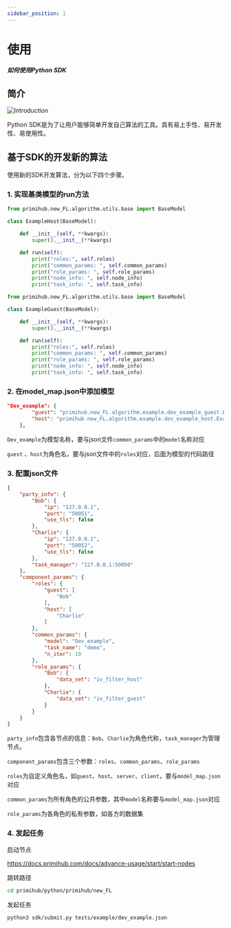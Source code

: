```yaml
---
sidebar_position: 1
---
```


# 使用

***如何使用Python SDK***

## 简介

![Introduction](./Primihub_CS_Des.drawio.png)

Python SDK是为了让用户能够简单开发自己算法的工具。具有易上手性、易开发性、易使用性。

## 基于SDK的开发新的算法

使用新的SDK开发算法，分为以下四个步骤。

### 1. 实现基类模型的run方法

```python
from primihub.new_FL.algorithm.utils.base import BaseModel

class ExampleHost(BaseModel):

    def __init__(self, **kwargs):
        super().__init__(**kwargs)

    def run(self):
        print("roles:", self.roles)
        print("common_params: ", self.common_params)
        print("role_params: ", self.role_params)
        print("node_info: ", self.node_info)
        print("task_info: ", self.task_info)
```

```python
from primihub.new_FL.algorithm.utils.base import BaseModel

class ExampleGuest(BaseModel):

    def __init__(self, **kwargs):
        super().__init__(**kwargs)

    def run(self):
        print("roles:", self.roles)
        print("common_params: ", self.common_params)
        print("role_params: ", self.role_params)
        print("node_info: ", self.node_info)
        print("task_info: ", self.task_info)
```

### 2. 在model_map.json中添加模型

```json
"Dev_example": {
        "guest": "primihub.new_FL.algorithm.example.dev_example_guest.ExampleGuest",
        "host": "primihub.new_FL.algorithm.example.dev_example_host.ExampleHost"
    },
```

``Dev_example``为模型名称，要与json文件``common_params``中的``model``名称对应

``guest`` 、``host``为角色名，要与json文件中的``roles``对应，后面为模型的代码路径

### 3. 配置json文件

```json
{
    "party_info": {
        "Bob": {
            "ip": "127.0.0.1",
            "port": "50051",
            "use_tls": false
        },
        "Charlie": {
            "ip": "127.0.0.1",
            "port": "50052",
            "use_tls": false
        },
        "task_manager": "127.0.0.1:50050"
    },
    "component_params": {
        "roles": {
            "guest": [
                "Bob"
            ],
            "host": [
                "Charlie"
            ]
        },
        "common_params": {
            "model": "Dev_example",
            "task_name": "demo",
            "n_iter": 10
        },
        "role_params": {
            "Bob": {
                "data_set": "iv_filter_host"
            },
            "Charlie": {
                "data_set": "iv_filter_guest"
            }
        }
    }
}
```

``party_info``包含各节点的信息：``Bob``、``Charlie``为角色代称，``task_manager``为管理节点。

``component_params``包含三个参数：``roles``、``common_params``、``role_params``

``roles``为自定义角色名，如``guest``、``host``、``server``、``client``，要与``model_map.json``对应

``common_params``为所有角色的公共参数，其中``model``名称要与``model_map.json``对应

``role_params``为各角色的私有参数，如各方的数据集

### 4. 发起任务

启动节点

<https://docs.primihub.com/docs/advance-usage/start/start-nodes>

跳转路径

```bash
cd primihub/python/primihub/new_FL
```

发起任务

```bash
python3 sdk/submit.py tests/example/dev_example.json
```
